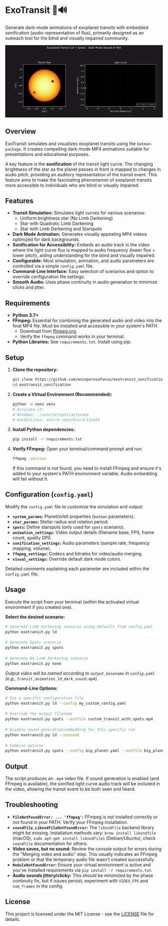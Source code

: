 # ExoTransit 🌌🔊

Generate dark-mode animations of exoplanet transits with embedded sonification (audio representation of flux), primarily designed as an outreach tool for the blind and visually impaired community.

![Animation of uniform brightness star transit](https://raw.githubusercontent.com/enzoperesafonso/ExoTransit/main/transit_animation_spots_dark_sound.gif)

## Overview

ExoTransit simulates and visualizes exoplanet transits using the `batman-package`. It creates compelling dark-mode MP4 animations suitable for presentations and educational purposes.

A key feature is the **sonification** of the transit light curve. The changing brightness of the star as the planet passes in front is mapped to changes in audio pitch, providing an auditory representation of the transit event. This feature aims to make the fascinating phenomenon of exoplanet transits more accessible to individuals who are blind or visually impaired.

## Features

*   **Transit Simulation:** Simulates light curves for various scenarios:
    *   Uniform brightness star (No Limb Darkening)
    *   Star with Quadratic Limb Darkening
    *   Star with Limb Darkening and Starspots
*   **Dark Mode Animation:** Generates visually appealing MP4 videos optimized for dark backgrounds.
*   **Sonification for Accessibility:** Embeds an audio track in the video where the light curve flux is mapped to audio frequency (lower flux = lower pitch), aiding understanding for the blind and visually impaired.
*   **Configurable:** Most simulation, animation, and audio parameters are controlled via a simple `config.yaml` file.
*   **Command-Line Interface:** Easy selection of scenarios and option to override configuration file settings.
*   **Smooth Audio:** Uses phase continuity in audio generation to minimize clicks and jitter.

## Requirements

*   **Python 3.7+**
*   **FFmpeg:** Essential for combining the generated audio and video into the final MP4 file. Must be installed and accessible in your system's PATH.
    *   Download from [ffmpeg.org](https://ffmpeg.org/download.html).
    *   Verify the `ffmpeg` command works in your terminal.
*   **Python Libraries:** See `requirements.txt`. Install using pip.

## Setup

1.  **Clone the repository:**
    ```bash
    git clone https://github.com/enzoperesafonso/exotransit_sonification.git # Use your actual repo URL!
    cd exotransit_sonification
    ```

2.  **Create a Virtual Environment (Recommended):**
    ```bash
    python -m venv venv
    # Activate it:
    # Windows: .\venv\Scripts\activate
    # macOS/Linux: source venv/bin/activate
    ```

3.  **Install Python dependencies:**
    ```bash
    pip install -r requirements.txt
    ```

4.  **Verify FFmpeg:**
    Open your terminal/command prompt and run:
    ```bash
    ffmpeg -version
    ```
    If this command is not found, you need to install FFmpeg and ensure it's added to your system's PATH environment variable. Audio embedding will fail without it.

## Configuration (`config.yaml`)

Modify the `config.yaml` file to customize the simulation and output:

*   **`system_params`:** Planet/orbit properties (`batman` parameters).
*   **`star_params`:** Stellar radius and rotation period.
*   **`spots`:** Define starspots (only used for `spots` scenario).
*   **`animation_settings`:** Video output details (filename base, FPS, frame count, quality DPI).
*   **`sonification_settings`:** Audio parameters (sample rate, frequency mapping, volume).
*   **`ffmpeg_settings`:** Codecs and bitrates for video/audio merging.
*   **`visual_settings`:** Override default dark mode colors.

Detailed comments explaining each parameter are included within the `config.yaml` file.

## Usage

Execute the script from your terminal (within the activated virtual environment if you created one).

**Select the desired scenario:**

```bash
# Generate Limb Darkening scenario using defaults from config.yaml
python exotransit.py ld

# Generate Spots scenario
python exotransit.py spots

# Generate No Limb Darkening scenario
python exotransit.py none
```
*Output video will be named according to `output_basename` in `config.yaml` (e.g., `transit_animation_ld_dark_sound.mp4`).*

**Command-Line Options:**

```bash
# Use a specific configuration file
python exotransit.py ld --config my_custom_config.yaml

# Override the output filename
python exotransit.py spots --outfile custom_transit_with_spots.mp4

# Disable sound generation/embedding for this specific run
python exotransit.py ld --nosound

# Combine options
python exotransit.py spots --config big_planet.yaml --outfile big_planet_transit.mp4 --nosound
```

## Output

The script produces an `.mp4` video file. If sound generation is enabled (and FFmpeg is available), the sonified light curve audio track will be included in the video, allowing the transit event to be both seen and heard.

## Troubleshooting

*   **`FileNotFoundError: ... 'ffmpeg'`:** FFmpeg is not installed correctly or not found in your PATH. Verify your FFmpeg installation.
*   **`soundfile.LibsndfileNotFoundError`:** The `libsndfile` backend library might be missing. Installation methods vary: `brew install libsndfile` (macOS), `sudo apt-get install libsndfile1` (Debian/Ubuntu), check `soundfile` documentation for others.
*   **Video saves, but no sound:** Review the console output for errors during the "Merging video and audio" step. This usually indicates an FFmpeg problem or that the temporary audio file wasn't created successfully.
*   **`ModuleNotFoundError`:** Ensure your virtual environment is active and you've installed requirements via `pip install -r requirements.txt`.
*   **Audio sounds jittery/clicky:** This *should* be minimized by the phase continuity fix, but if issues persist, experiment with `VIDEO_FPS` and `num_frames` in the config.

## License

This project is licensed under the MIT License - see the [LICENSE](LICENSE) file for details.

